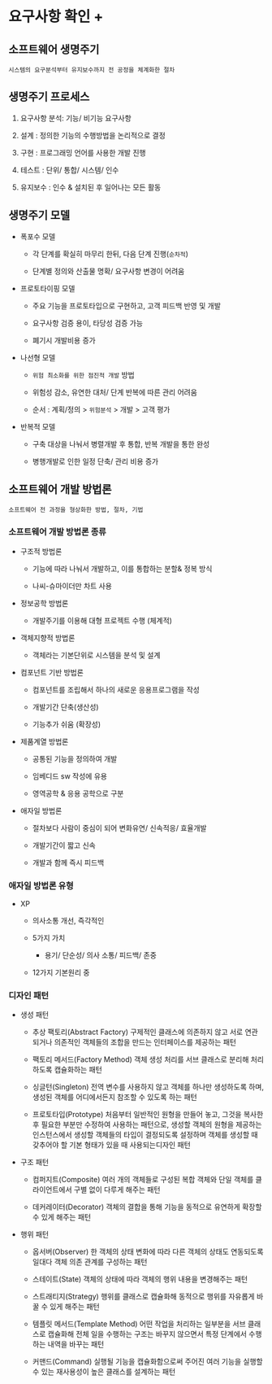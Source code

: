 # 요구사항 확인 +

## 소프트웨어 생명주기

    시스템의 요구분석부터 유지보수까지 전 공정을 체계화한 절차

## 생명주기 프로세스

1. 요구사항 분석: 기능/ 비기능 요구사항

2. 설계 : 정의한 기능의 수행방법을 논리적으로 결정

3. 구현 : 프로그래밍 언어를 사용한 개발 진행

4. 테스트 : 단위/ 통합/ 시스템/ 인수

5. 유지보수 : 인수 & 설치된 후 일어나는 모든 활동

## 생명주기 모델

- 폭포수 모델

  - 각 단계를 확실히 마무리 한뒤, 다음 단계 진행(`순차적`)

  - 단계별 정의와 산출물 명확/ 요구사항 변경이 어려움

- 프로토타이핑 모델

  - 주요 기능을 프로토타입으로 구현하고, 고객 피드백 반영 및 개발

  - 요구사항 검증 용이, 타당성 검증 가능

  - 폐기시 개발비용 증가

- 나선형 모델

  - `위험 최소화를 위한 점진적 개발` 방법

  - 위험성 감소, 유연한 대처/ 단계 반복에 따른 관리 어려움

  - 순서 : 계획/정의 > `위험분석` > 개발 > 고객 평가

- 반복적 모델

  - 구축 대상을 나눠서 병렬개발 후 통합, 반복 개발을 통한 완성

  - 병행개발로 인한 일정 단축/ 관리 비용 증가

## 소프트웨어 개발 방법론

    소프트웨어 전 과정을 형상화한 방법, 절차, 기법

### 소프트웨어 개발 방법론 종류

- 구조적 방법론

  - 기능에 따라 나눠서 개발하고, 이를 통합하는 분할& 정복 방식

  - 나씨-슈마이더만 차트 사용

- 정보공학 방법론

  - 개발주기를 이용해 대형 프로젝트 수행 (체계적)

- 객체지향적 방법론

  - 객체라는 기본단위로 시스템을 분석 및 설계

- 컴포넌트 기반 방법론

  - 컴포넌트를 조립해서 하나의 새로운 응용프로그램을 작성

  - 개발기간 단축(생산성)

  - 기능추가 쉬움 (확장성)

- 제품계열 방법론

  - 공통된 기능을 정의하여 개발

  - 임베디드 sw 작성에 유용

  - 영역공학 & 응용 공학으로 구분

- 애자일 방법론

  - 절차보다 사람이 중심이 되어 변화유연/ 신속적응/ 효율개발

  - 개발기간이 짧고 신속

  - 개발과 함께 즉시 피드백

### 애자일 방법론 유형

- XP

  - 의사소통 개선, 즉각적인

  - 5가지 가치

    - 용기/ 단순성/ 의사 소통/ 피드백/ 존중

  - 12가지 기본원리 중

### 디자인 패턴

- 생성 패턴

  - 추상 팩토리(Abstract Factory)
    구제적인 클래스에 의존하지 않고 서로 연관되거나 의존적인 객체들의 조합을 만드는 인터페이스를 제공하는 패턴

  - 팩토리 메서드(Factory Method)
    객체 생성 처리를 서브 클래스로 분리해 처리하도록 캡슐화하는 패턴

  - 싱글턴(Singleton)
    전역 변수를 사용하지 않고 객체를 하나만 생성하도록 하며, 생성된 객체를 어디에서든지 참조할 수 있도록 하는 패턴

  - 프로토타입(Prototype)
    처음부터 일반적인 원형을 만들어 놓고, 그것을 복사한 후 필요한 부분만 수정하여 사용하는 패턴으로, 생성할 객체의 원형을
    제공하는 인스턴스에서 생성할 객체들의 타입이 결정되도록 설정하며 객체를 생성할 때 갖추어야 할 기본 형태가 있을 때
    사용되는디자인 패턴

- 구조 패턴

  - 컴퍼지트(Composite)
    여러 개의 객체들로 구성된 복합 객체와 단일 객체를 클라이언트에서 구별 없이 다루게 해주는 패턴

  - 데커레이터(Decorator)
    객체의 결합을 통해 기능을 동적으로 유연하게 확장할 수 있게 해주는 패턴

- 행위 패턴

  - 옵서버(Observer)
    한 객체의 상태 변화에 따라 다른 객체의 상태도 연동되도록 일대다 객체 의존 관계를 구성하는 패턴

  - 스테이트(State)
    객체의 상태에 따라 객체의 행위 내용을 변경해주는 패턴

  - 스트래티지(Strategy)
    행위를 클래스로 캡슐화해 동적으로 행위를 자유롭게 바꿀 수 있게 해주는 패턴

  - 템플릿 메서드(Template Method)
    어떤 작업을 처리하는 일부분을 서브 클래스로 캡슐화해 전체 일을 수행하는 구조는 바꾸지 않으면서 특정 단계에서 수행하는
    내역을 바꾸는 패턴

  - 커맨드(Command)
    실행될 기능을 캡슐화함으로써 주어진 여러 기능을 실행할 수 있는 재사용성이 높은 클래스를 설계하는 패턴
